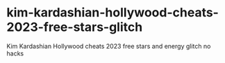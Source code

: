 # kim-kardashian-hollywood-cheats-2023-free-stars-glitch
Kim Kardashian Hollywood cheats 2023 free stars and energy glitch no hacks
